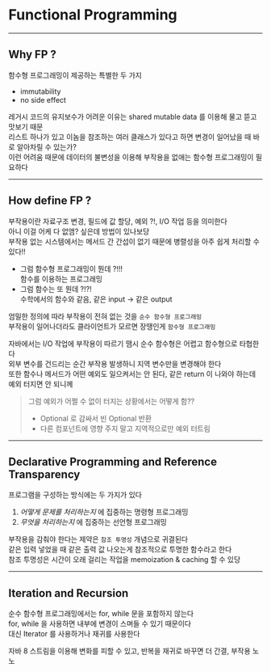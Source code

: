 # Functional Programming

<hr>

## Why FP ?

함수형 프로그래밍이 제공하는 특별한 두 가지

- immutability
- no side effect

레거시 코드의 유지보수가 어려운 이유는 shared mutable data 를 이용해 물고 뜯고 맛보기 때문 <br>
리스트 하나가 있고 이놈을 참조하는 여러 클래스가 있다고 하면 변경이 일어났을 때 바로 알아차릴 수 있는가?<br>
이런 어려움 때문에 데이터의 불변성을 이용해 부작용을 없애는 함수형 프로그래밍이 필요하다
<hr>

## How define FP ?

부작용이란 자료구조 변경, 필드에 값 할당, 예외 ?!, I/O 작업 등을 의미한다 <br>
아니 이걸 어케 다 없앰? 싶은데 방법이 있나보당 <br>
부작용 없는 시스템에서는 메서드 간 간섭이 없기 때문에 병렬성을 아주 쉽게 처리할 수 있다!!

- 그럼 함수형 프로그래밍이 뭔데 ?!!! <br>
  함수를 이용하는 프로그래밍
- 그럼 함수는 또 뭔데 ?!?! <br>
  수학에서의 함수와 같음, 같은 input -> 같은 output

엄밀한 정의에 따라 부작용이 전혀 없는 것을 `순수 함수형 프로그래밍` <br>
부작용이 일어나더라도 클라이언트가 모르면 장땡인게 `함수형 프로그래밍`

자바에서는 I/O 작업에 부작용이 따르기 땜시 순수 함수형은 어렵고 함수형으로 타협한다 <br>
외부 변수를 건드리는 순간 부작용 발생하니 지역 변수만을 변경해야 한다 <br>
또한 함수나 메서드가 어떤 예외도 일으켜서는 안 된다, 같은 return 이 나와야 하는데 예외 터지면 안 되니께

> 그럼 예외가 어쩔 수 없이 터지는 상황에서는 어떻게 함??
>- Optional 로 감싸서 빈 Optional 반환
>- 다른 컴포넌트에 영향 주지 말고 지역적으로만 예외 터트림
<hr>

## Declarative Programming and Reference Transparency

프로그램을 구성하는 방식에는 두 가지가 있다

1. _어떻게 문제를 처리하는지_ 에 집중하는 명령형 프로그래밍
2. _무엇을 처리하는지_ 에 집중하는 선언형 프로그래밍

부작용을 감춰야 한다는 제약은 `참조 투명성` 개념으로 귀결된다 <br>
같은 입력 넣었을 때 같은 출력 값 나오는게 참조적으로 투명한 함수라고 한다 <br>
참조 투명성은 시간이 오래 걸리는 작업을 memoization & caching 할 수 있당
<hr>

## Iteration and Recursion

순수 함수형 프로그래밍에서는 for, while 문을 포함하지 않는다 <br>
for, while 을 사용하면 내부에 변경이 스며들 수 있기 때문이다 <br>
대신 Iterator 를 사용하거나 재귀를 사용한다

자바 8 스트림을 이용해 변화를 피할 수 있고, 반복을 재귀로 바꾸면 더 간결, 부작용 노노
